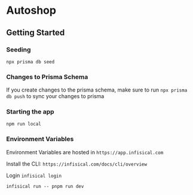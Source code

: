# Autoshop

## Getting Started

### Seeding

`npx prisma db seed`

### Changes to Prisma Schema

If you create changes to the prisma schema, make sure to run `npx prisma db push` to sync your changes to prisma

### Starting the app

`npm run local`

### Environment Variables

Environment Variables are hosted in `https://app.infisical.com`

Install the CLI: `https://infisical.com/docs/cli/overview`

Login `infisical login`

`infisical run -- pnpm run dev`